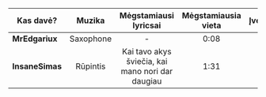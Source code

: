 
| Kas davė?       |   Muzika   | Mėgstamiausi lyricsai | Mėgstamiausia vieta | Įvertinimas |
| --------------- |:----------:|:---------------------:|:-------------------:|:-----------:|
| **MrEdgariux**  | Saxophone | -                     | 0:08                | 2            |
| **InsaneSimas** | Rūpintis   | Kai tavo akys šviečia, kai mano nori dar daugiau                      | 1:31                    | 3            |

